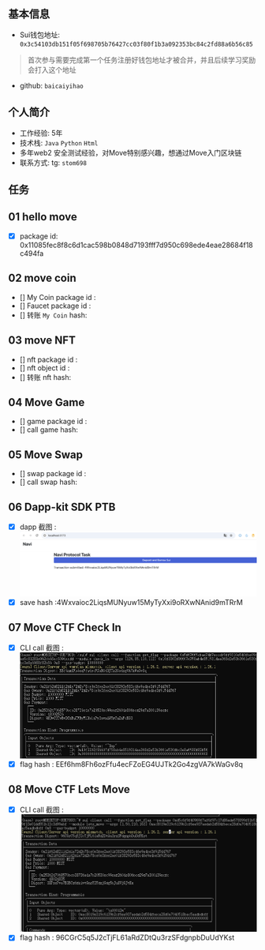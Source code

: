 ## 基本信息
- Sui钱包地址: `0x3c54103db151f05f698705b76427cc03f80f1b3a092353bc84c2fd88a6b56c85`
> 首次参与需要完成第一个任务注册好钱包地址才被合并，并且后续学习奖励会打入这个地址
- github: `baicaiyihao`

## 个人简介
- 工作经验: 5年
- 技术栈: `Java` `Python` `Html`
- 多年web2 安全测试经验，对Move特别感兴趣，想通过Move入门区块链
- 联系方式: tg: `stom698` 

## 任务

##   01 hello move  
- [x] package id: 0x11085fec8f8c6d1cac598b0848d7193fff7d950c698ede4eae28684f18c494fa

##   02 move coin
- [] My Coin package id : 
- [] Faucet package id : 
- [] 转账 `My Coin` hash:

##   03 move NFT
- [] nft package id :
- [] nft object id : 
- [] 转账 nft  hash:

##   04 Move Game
- [] game package id :
- [] call game hash:

##   05 Move Swap
- [] swap package id :
- [] call swap hash:

##   06 Dapp-kit SDK PTB
- [x] dapp 截图 : ![截图](./code/task6/code/image.png)
- [x] save hash :4Wxvaioc2LiqsMUNyuw15MyTyXxi9oRXwNAnid9mTRrM

##   07 Move CTF Check In
- [x] CLI call 截图 : ![截图](./code/task7/1717903519799.jpg)
- [x] flag hash : EEf6hm8Fh6ozFfu4ecFZoEG4UJTk2Go4zgVA7kWaGv8q

##   08 Move CTF Lets Move
- [x] CLI call 截图 : ![截图](./code/task8/1717946259730.jpg)
- [x] flag hash : 96CGrC5q5J2cTjFL61aRdZDtQu3rzSFdgnpbDuUdYKst